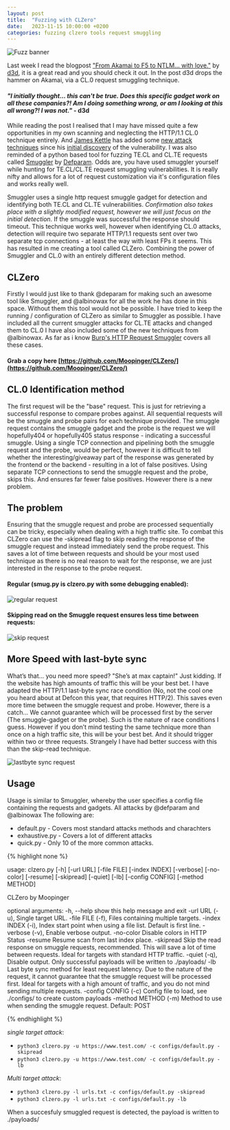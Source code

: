 ```yaml
---
layout: post
title:  "Fuzzing with CLZero"
date:   2023-11-15 10:00:00 +0200
categories: fuzzing clzero tools request smuggling
---
```


![Fuzz banner](/blog/assets/banner-fuzz.png)

Last week I read the blogpost ["From Akamai to F5 to NTLM... with love."](https://blog.malicious.group/from-akamai-to-f5-to-ntlm/) by [d3d](https://twitter.com/deadvolvo), it is a great read and you should check it out. In the post d3d drops the hammer on Akamai, via a CL.0 request smuggling technique. 

#### *"I initially thought... this can't be true. Does this specific gadget work on all these companies?! Am I doing something wrong, or am I looking at this all wrong?! I was not."* - d3d

While reading the post I realised that I may have missed quite a few opportunities in my own scanning and neglecting the HTTP/1.1 CL.0 technique entirely. And [James Kettle](https://twitter.com/albinowax) has added some [new attack techniques](https://portswigger.net/research/how-to-turn-security-research-into-profit) since his [initial discovery](https://portswigger.net/research/browser-powered-desync-attacks#cl.0) of the vulnerability. I was also reminded of a python based tool for fuzzing TE.CL and CL.TE requests called [Smuggler](https://github.com/defparam/smuggler) by [Defparam](https://twitter.com/defparam). Odds are, you have used smuggler yourself while hunting for TE.CL/CL.TE request smuggling vulnerabilities. It is really nifty and allows for a lot of request customization via it's configuration files and works really well. 

Smuggler uses a single http request smuggle gadget for detection and identifying both TE.CL and CL.TE vulnerabilities. *Confirmation also takes place with a slightly modified request, however we will just focus on the initial detection*. If the smuggle was successful the response should timeout. This technique works well, however when identifying CL.0 attacks, detection will require two separate HTTP/1.1 requests sent over two separate tcp connections - at least the way with least FPs it seems. This has resulted in me creating a tool called CLZero. Combining the power of Smuggler and CL.0 with an entirely different detection method.

## CLZero

Firstly I would just like to thank @deparam for making such an awesome tool like Smuggler, and @albinowax for all the work he has done in this space. Without them this tool would not be possible. I have tried to keep the running / configuration of CLZero as similar to Smuggler as possible. I have included all the current smuggler attacks for CL.TE attacks and changed them to CL.0 I have also included some of the new techniques from @albinowax. As far as i know [Burp's HTTP Request Smuggler](https://github.com/PortSwigger/http-request-smuggler) covers all these cases.

#### Grab a copy here [https://github.com/Moopinger/CLZero/](https://github.com/Moopinger/CLZero/)

## CL.0 Identification method

The first request will be the "base" request. This is just for retrieving a successful response to compare probes against. All sequential requests will be the smuggle and probe pairs for each technique provided. The smuggle request contains the smuggle gadget and the probe is the request we will hopefully404 or hopefully405 status response - indicating a successful smuggle.  Using a single TCP connection and pipelining both the smuggle request and the probe, would be perfect, however it is difficult to tell whether the interesting/giveaway part of the response was generated by the frontend or the backend - resulting in a lot of false positives. Using separate TCP connections to send the smuggle request and the probe, skips this. And ensures far fewer false positives. However there is a new problem.

## The problem

Ensuring that the smuggle request and probe are processed sequentially can be tricky, especially when dealing with a high traffic site. To combat this CLZero can use the -skipread flag to skip reading the response of the smuggle request and instead immediately send the probe request. This saves a lot of time between requests and should be your most used technique as there is no real reason to wait for the response, we are just interested in the response to the probe request. 

#### Regular (smug.py is clzero.py with some debugging enabled):

![regular request](/blog/assets/reg-response.png)

#### Skipping read on the Smuggle request ensures less time between requests:

![skip request](/blog/assets/skip-response.png)

## More Speed with last-byte sync

What’s that... you need more speed? "She’s at max captain!" Just kidding. If the website has high amounts of traffic this will be your best bet. I have adapted the HTTP/1.1 last-byte sync race condition (No, not the cool one you heard about at Defcon this year, that requires HTTP/2). This saves even more time between the smuggle request and probe. However, there is a catch... We cannot guarantee which will be processed first by the server (The smuggle-gadget or the probe). Such is the nature of race conditions I guess. However if you don’t mind testing the same technique more than once on a high traffic site, this will be your best bet. And it should trigger within two or three requests. Strangely I have had better success with this than the skip-read technique.

![lastbyte sync request](/blog/assets/lastbyte-time.png)

## Usage

Usage is similar to Smuggler, whereby the user specifies a config file containing the requests and gadgets. All attacks by @defparam and @albinowax The following are:

* default.py - Covers most standard attacks methods and charachters
* exhaustive.py - Covers a lot of different attacks 
* quick.py - Only 10 of the more common attacks. 

{% highlight none %}

usage: clzero.py [-h] [-url URL] [-file FILE] [-index INDEX] [-verbose] [-no-color] [-resume] [-skipread] [-quiet] [-lb] [-config CONFIG] [-method METHOD]

CLZero by Moopinger

optional arguments:
  -h, --help      show this help message and exit
  -url URL        (-u), Single target URL.
  -file FILE      (-f), Files containing multiple targets.
  -index INDEX    (-i), Index start point when using a file list. Default is first line.
  -verbose        (-v), Enable verbose output.
  -no-color       Disable colors in HTTP Status
  -resume         Resume scan from last index place.
  -skipread       Skip the read response on smuggle requests, recommended. This will save a lot of time between requests. Ideal for targets with standard HTTP traffic.
  -quiet          (-q), Disable output. Only successful payloads will be written to ./payloads/
  -lb             Last byte sync method for least request latency. Due to the nature of the request, it cannot guarantee that the smuggle request will be processed first. Ideal for targets with a high
                  amount of traffic, and you do not mind sending multiple requests.
  -config CONFIG  (-c) Config file to load, see ./configs/ to create custom payloads
  -method METHOD  (-m) Method to use when sending the smuggle request. Default: POST

  {% endhighlight %}

*single target attack*:

* `python3 clzero.py -u https://www.test.com/ -c configs/default.py -skipread`
* `python3 clzero.py -u https://www.test.com/ -c configs/default.py -lb`

*Multi target attack*:
* `python3 clzero.py -l urls.txt -c configs/default.py -skipread`
* `python3 clzero.py -l urls.txt -c configs/default.py -lb`
 
When a succesfuly smuggled request is detected, the payload is written to ./payloads/